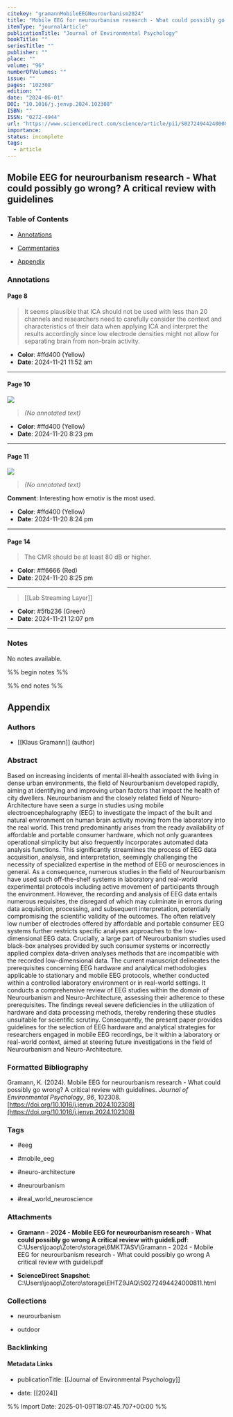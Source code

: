 ```yaml
---
citekey: "gramannMobileEEGNeurourbanism2024"
title: "Mobile EEG for neurourbanism research - What could possibly go wrong? A critical review with guidelines"
itemType: "journalArticle"
publicationTitle: "Journal of Environmental Psychology"
bookTitle: ""
seriesTitle: ""
publisher: ""
place: ""
volume: "96"
numberOfVolumes: ""
issue: ""
pages: "102308"
edition: ""
date: "2024-06-01"
DOI: "10.1016/j.jenvp.2024.102308"
ISBN: ""
ISSN: "0272-4944"
url: "https://www.sciencedirect.com/science/article/pii/S0272494424000811"
importance: 
status: incomplete
tags:
  - article
---
```


## Mobile EEG for neurourbanism research - What could possibly go wrong? A critical review with guidelines

### Table of Contents

- [Annotations](#annotations)

+ [Commentaries](#commentaries)

- [Appendix](#appendix)

### Annotations




#### Page 8







> It seems plausible that ICA should not be used with less than 20 channels and researchers need to carefully consider the context and characteristics of their data when applying ICA and interpret the results accordingly since low electrode densities might not allow for separating brain from non-brain activity.





- **Color**: #ffd400 (Yellow)
- **Date**: 2024-11-21 11:52 am

---



#### Page 10




![](<0 - Supplementary/images/gramannMobileEEGNeurourbanism2024.md/image-10-x23-y446.png>)



> *(No annotated text)*




- **Color**: #ffd400 (Yellow)
- **Date**: 2024-11-20 8:23 pm

---



#### Page 11




![](<0 - Supplementary/images/gramannMobileEEGNeurourbanism2024.md/image-11-x32-y159.png>)



> *(No annotated text)*



**Comment**: Interesting how emotiv is the most used.


- **Color**: #ffd400 (Yellow)
- **Date**: 2024-11-20 8:24 pm

---



#### Page 14







> The CMR should be at least 80 dB or higher.





- **Color**: #ff6666 (Red)
- **Date**: 2024-11-20 8:25 pm

---








> [[Lab Streaming Layer]]





- **Color**: #5fb236 (Green)
- **Date**: 2024-11-21 12:07 pm

---





### Notes


No notes available.


%% begin notes %%

<!-- Write your personal notes here -->

%% end notes %%

## Appendix

### Authors


- [[Klaus Gramann]] (author)



### Abstract

Based on increasing incidents of mental ill-health associated with living in dense urban environments, the field of Neurourbanism developed rapidly, aiming at identifying and improving urban factors that impact the health of city dwellers. Neurourbanism and the closely related field of Neuro-Architecture have seen a surge in studies using mobile electroencephalography (EEG) to investigate the impact of the built and natural environment on human brain activity moving from the laboratory into the real world. This trend predominantly arises from the ready availability of affordable and portable consumer hardware, which not only guarantees operational simplicity but also frequently incorporates automated data analysis functions. This significantly streamlines the process of EEG data acquisition, analysis, and interpretation, seemingly challenging the necessity of specialized expertise in the method of EEG or neurosciences in general. As a consequence, numerous studies in the field of Neurourbanism have used such off-the-shelf systems in laboratory and real-world experimental protocols including active movement of participants through the environment. However, the recording and analysis of EEG data entails numerous requisites, the disregard of which may culminate in errors during data acquisition, processing, and subsequent interpretation, potentially compromising the scientific validity of the outcomes. The often relatively low number of electrodes offered by affordable and portable consumer EEG systems further restricts specific analyses approaches to the low-dimensional EEG data. Crucially, a large part of Neurourbanism studies used black-box analyses provided by such consumer systems or incorrectly applied complex data-driven analyses methods that are incompatible with the recorded low-dimensional data. The current manuscript delineates the prerequisites concerning EEG hardware and analytical methodologies applicable to stationary and mobile EEG protocols, whether conducted within a controlled laboratory environment or in real-world settings. It conducts a comprehensive review of EEG studies within the domain of Neurourbanism and Neuro-Architecture, assessing their adherence to these prerequisites. The findings reveal severe deficiencies in the utilization of hardware and data processing methods, thereby rendering these studies unsuitable for scientific scrutiny. Consequently, the present paper provides guidelines for the selection of EEG hardware and analytical strategies for researchers engaged in mobile EEG recordings, be it within a laboratory or real-world context, aimed at steering future investigations in the field of Neurourbanism and Neuro-Architecture.


### Formatted Bibliography

Gramann, K. (2024). Mobile EEG for neurourbanism research - What could possibly go wrong? A critical review with guidelines. _Journal of Environmental Psychology_, _96_, 102308. [https://doi.org/10.1016/j.jenvp.2024.102308](https://doi.org/10.1016/j.jenvp.2024.102308)


### Tags


- #eeg

- #mobile_eeg

- #neuro-architecture

- #neurourbanism

- #real_world_neuroscience




### Attachments


- **Gramann - 2024 - Mobile EEG for neurourbanism research - What could possibly go wrong A critical review with guideli.pdf**: C:\Users\joaop\Zotero\storage\6MKT7ASV\Gramann - 2024 - Mobile EEG for neurourbanism research - What could possibly go wrong A critical review with guideli.pdf

- **ScienceDirect Snapshot**: C:\Users\joaop\Zotero\storage\EHTZ9JAQ\S0272494424000811.html




### Collections


- neurourbanism

- outdoor





### Backlinking


#### Metadata Links


- publicationTitle: [[Journal of Environmental Psychology]]




- date: [[2024]]





<!-- Any additional notes or comments -->


%% Import Date: 2025-01-09T18:07:45.707+00:00 %%
